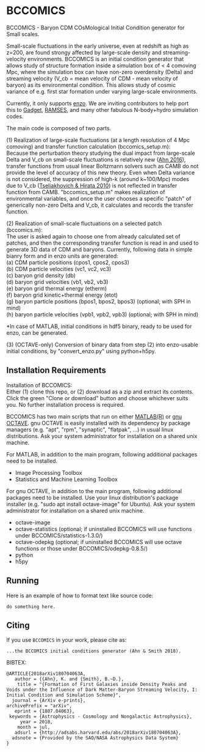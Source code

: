 # BCCOMICS
BCCOMICS - Baryon CDM COsMological Initial Condition generator for Small scales.

Small-scale fluctuations in the early universe, even at redshift as high as z=200, are found strongy affected by large-scale density and streaming-velocity environments. BCCOMICS is an initial condition generator that allows study of structure formation inside a simulation box of < 4 comoving Mpc, where the simulation box can have non-zero overdensity (Delta) and streaming velocity (V_cb = mean velocity of CDM - mean velocity of baryon) as its environmental condition. This allows study of cosmic variance of e.g. first star formation under varying large-scale environments.

Currently, it only supports [enzo](http://enzo-project.org). We are inviting contributors to help port this to [Gadget](https://wwwmpa.mpa-garching.mpg.de/gadget/), [RAMSES](https://bitbucket.org/rteyssie/ramses/overview), and many other fabulous N-body+hydro simulation codes.

The main code is composed of two parts.

(1) Realization of large-scale fluctuations (at a length resolution of 4 Mpc comoving) and transfer function calculation (bccomics_setup.m):  
Because the perturbation theory studying the dual impact from large-scale Delta and V_cb on small-scale fluctuations is relatively new ([Ahn 2016](http://adsabs.harvard.edu/abs/2016ApJ...830...68A)), transfer functions from usual linear Boltzmann solvers such as CAMB do not provide the level of accuracy of this new theory. Even when Delta variance is not considered, the suppression of high-k (around k~100/Mpc) modes due to V_cb ([Tseliakhovich & Hirata 2010](http://adsabs.harvard.edu/abs/2010PhRvD..82h3520T)) is not reflected in transfer function from CAMB. "bccomics_setup.m" makes realization of environmental variables, and once the user chooses a specific "patch" of generically non-zero Delta and V_cb, it calculates and records the transfer function.

(2) Realization of small-scale fluctuations on a selected patch (bccomics.m):  
The user is asked again to choose one from already calculated set of patches, and then the corresponding transfer function is read in and used to generate 3D data of CDM and baryons. Currently, following data in simple bianry form and in enzo units are generated:  
(a) CDM particle positions (cpos1, cpos2, cpos3)  
(b) CDM particle velocities (vc1, vc2, vc3)  
(c) baryon grid density (db)  
(d) baryon grid velocities (vb1, vb2, vb3)  
(e) baryon grid thermal energy (etherm)  
(f) baryon grid kinetic+thermal energy (etot)  
(g) baryon particle positions (bpos1, bpos2, bpos3) (optional; with SPH in mind)  
(h) baryon particle velocities (vpb1, vpb2, vpb3) (optional; with SPH in mind)

*In case of MATLAB, initial conditions in hdf5 binary, ready to be used for enzo, can be generated.

(3) (OCTAVE-only) Conversion of binary data from step (2) into enzo-usable initial conditions, by "convert_enzo.py" using python+h5py. 

## Installation Requirements

Installation of BCCOMICS:  
Either (1) clone this repo, or (2) download as a zip and extract its contents. Click the green "Clone or download" button and choose whichever suits you. No further installation process is required.

BCCOMICS has two main scripts that run on either [MATLAB(R)](https://www.mathworks.com/products/matlab.html) or [gnu OCTAVE](https://www.gnu.org/software/octave/). gnu OCTAVE is easily installed with its dependency by package managers (e.g. "apt", "rpm", "synaptic", "flatpak", ...) in usual linux distributions. Ask your system administrator for installation on a shared unix machine.

For MATLAB, in addition to the main program, following additional packages need to be installed.  
- Image Processing Toolbox  
- Statistics and Machine Learning Toolbox

For gnu OCTAVE, in addition to the main program, following additional packages need to be installed. Use your linux distribution's package installer (e.g. "sudo apt install octave-image" for Ubuntu). Ask your system administrator for installation on a shared unix machine.  
- octave-image  
- octave-statistics (optional; if uninstalled BCCOMICS will use functions under BCCOMICS/statistics-1.3.0/)  
- octave-odepkg (optional; if uninstalled BCCOMICS will use octave functions or those under BCCOMICS/odepkg-0.8.5/)
- python
- h5py

## Running

Here is an example of how to format text like source code:
```
do something here.
```

## Citing

If you use `BCCOMICS` in your work, please cite as:

```
...the BCCOMICS initial conditions generator (Ahn & Smith 2018).
```

BIBTEX:
```
@ARTICLE{2018arXiv180704063A,
   author = {{Ahn}, K. and {Smith}, B.~D.},
    title = "{Formation of First Galaxies inside Density Peaks and Voids under the Influence of Dark Matter-Baryon Streaming Velocity, I: Initial Condition and Simulation Scheme}",
  journal = {ArXiv e-prints},
archivePrefix = "arXiv",
   eprint = {1807.04063},
 keywords = {Astrophysics - Cosmology and Nongalactic Astrophysics},
     year = 2018,
    month = jul,
   adsurl = {http://adsabs.harvard.edu/abs/2018arXiv180704063A},
  adsnote = {Provided by the SAO/NASA Astrophysics Data System}
}
```
